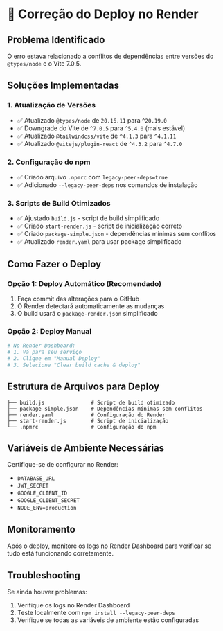 # 🔧 Correção do Deploy no Render

## Problema Identificado
O erro estava relacionado a conflitos de dependências entre versões do `@types/node` e o Vite 7.0.5.

## Soluções Implementadas

### 1. Atualização de Versões
- ✅ Atualizado `@types/node` de `20.16.11` para `^20.19.0`
- ✅ Downgrade do Vite de `^7.0.5` para `^5.4.0` (mais estável)
- ✅ Atualizado `@tailwindcss/vite` de `^4.1.3` para `^4.1.11`
- ✅ Atualizado `@vitejs/plugin-react` de `^4.3.2` para `^4.7.0`

### 2. Configuração do npm
- ✅ Criado arquivo `.npmrc` com `legacy-peer-deps=true`
- ✅ Adicionado `--legacy-peer-deps` nos comandos de instalação

### 3. Scripts de Build Otimizados
- ✅ Ajustado `build.js` - script de build simplificado
- ✅ Criado `start-render.js` - script de inicialização correto
- ✅ Criado `package-simple.json` - dependências mínimas sem conflitos
- ✅ Atualizado `render.yaml` para usar package simplificado

## Como Fazer o Deploy

### Opção 1: Deploy Automático (Recomendado)
1. Faça commit das alterações para o GitHub
2. O Render detectará automaticamente as mudanças
3. O build usará o `package-render.json` simplificado

### Opção 2: Deploy Manual
```bash
# No Render Dashboard:
# 1. Vá para seu serviço
# 2. Clique em "Manual Deploy"
# 3. Selecione "Clear build cache & deploy"
```

## Estrutura de Arquivos para Deploy
```
├── build.js               # Script de build otimizado
├── package-simple.json    # Dependências mínimas sem conflitos
├── render.yaml            # Configuração do Render
├── start-render.js        # Script de inicialização
└── .npmrc                 # Configuração do npm
```

## Variáveis de Ambiente Necessárias
Certifique-se de configurar no Render:
- `DATABASE_URL`
- `JWT_SECRET`
- `GOOGLE_CLIENT_ID`
- `GOOGLE_CLIENT_SECRET`
- `NODE_ENV=production`

## Monitoramento
Após o deploy, monitore os logs no Render Dashboard para verificar se tudo está funcionando corretamente.

## Troubleshooting
Se ainda houver problemas:
1. Verifique os logs no Render Dashboard
2. Teste localmente com `npm install --legacy-peer-deps`
3. Verifique se todas as variáveis de ambiente estão configuradas 